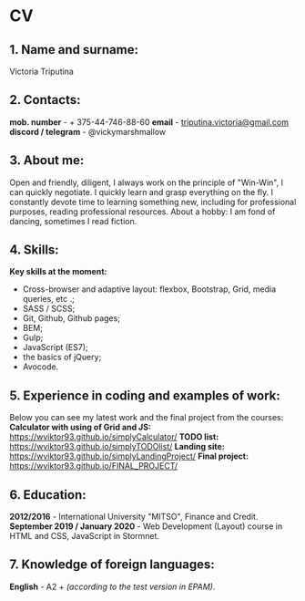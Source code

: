 # CV

## 1. Name and surname:
Victoria Triputina

## 2. Contacts:
**mob. number** - + 375-44-746-88-60
**email** - triputina.victoria@gmail.com
**discord / telegram** - @vickymarshmallow

## 3. About me:
Open and friendly, diligent, I always work on the principle of "Win-Win", I can quickly negotiate.
I quickly learn and grasp everything on the fly. I constantly devote time to learning something new, including for professional purposes, reading professional resources.
About a hobby: I am fond of dancing, sometimes I read fiction.

## 4. Skills:
**Key skills at the moment:**
- Cross-browser and adaptive layout: flexbox, Bootstrap, Grid, media queries, etc .;
- SASS / SCSS;
- Git, Github, Github pages;
- BEM;
- Gulp;
- JavaScript (ES7);
- the basics of jQuery;
- Avocode.

## 5. Experience in coding and examples of work:
Below you can see my latest work and the final project from the courses:
**Calculator with using of Grid and JS:** https://wviktor93.github.io/simplyCalculator/
**TODO list:** https://wviktor93.github.io/simplyTODOlist/
**Landing site:** https://wviktor93.github.io/simplyLandingProject/
**Final project:** https://wviktor93.github.io/FINAL_PROJECT/

## 6. Education:
**2012/2016** - International University "MITSO", Finance and Credit.
**September 2019 / January 2020** - Web Development (Layout) course in HTML and CSS, JavaScript in Stormnet.

## 7. Knowledge of foreign languages:
**English** - A2 + *(according to the test version in EPAM)*.